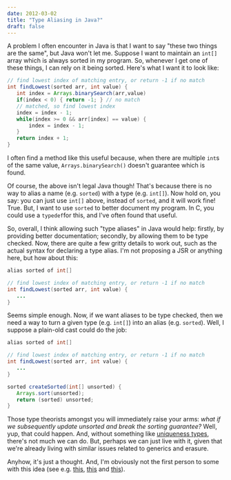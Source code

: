 ```yaml
---
date: 2012-03-02
title: "Type Aliasing in Java?"
draft: false
---
```


A problem I often encounter in Java is that I want to say "these two things are the same", but Java won't let me. Suppose I want to maintain an `int[]` array which is always sorted in my program.  So, whenever I get one of these things, I can rely on it being sorted.  Here's what I want it to look like:

```java
// find lowest index of matching entry, or return -1 if no match
int findLowest(sorted arr, int value) {
   int index = Arrays.binarySearch(arr,value)
   if(index < 0) { return -1; } // no match
   // matched, so find lowest index
   index = index - 1;
   while(index >= 0 && arr[index] == value) {
       index = index - 1;
   }
   return index + 1;
}
```

I often find a method like this useful because, when there are multiple `int`s of the same value, `Arrays.binarySearch()` doesn't guarantee which is found.

Of course, the above isn't legal Java though!  That's because there is no way to alias a name (e.g. `sorted`) with a type (e.g. `int[]`).  Now hold on, you say: you can just use `int[]` above, instead of `sorted`, and it will work fine!  True.  But, I want to use `sorted` to better document my program.  In C, you could use a `typedef`for this, and I've often found that useful.

So, overall, I think allowing such "type aliases" in Java would help: firstly, by providing better documentation; secondly, by allowing them to be type checked.  Now, there are quite a few gritty details to work out, such as the actual syntax for declaring a type alias.  I'm not proposing a JSR or anything here, but how about this:

```java
alias sorted of int[]

// find lowest index of matching entry, or return -1 if no match
int findLowest(sorted arr, int value) {
   ...
}
```

Seems simple enough.  Now, if we want aliases to be type checked, then we need a way to turn a given type (e.g. `int[]`) into an alias (e.g. `sorted`).  Well, I suppose a plain-old cast could do the job:

```java
alias sorted of int[]

// find lowest index of matching entry, or return -1 if no match
int findLowest(sorted arr, int value) {
   ...
}

sorted createSorted(int[] unsorted) {
   Arrays.sort(unsorted);
   return (sorted) unsorted;
}
```

Those type theorists amongst you will immediately raise your arms: *what if we subsequently update unsorted and break the sorting guarantee?* Well, yup, that could happen.  And, without something like [uniqueness types](http://en.wikipedia.org/wiki/Uniqueness_type), there's not much we can do.  But, perhaps we can just live with it, given that we're already living with similar issues related to generics and erasure.

Anyhow, it's just a thought.  And, I'm obviously not the first person to some with this idea (see e.g. [this](http://stackoverflow.com/questions/683533/type-aliases-for-java-generics), [this](http://stackoverflow.com/questions/5604390/how-do-i-create-some-variable-type-alias-in-java) and [this](http://www.comp.lancs.ac.uk/~ss/java2c/diff/typedef)).
